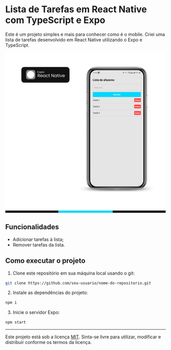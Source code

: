 # Lista de Tarefas em React Native com TypeScript e Expo

Este é um projeto simples e mais para conhecer como é o mobile. Criei uma lista de tarefas desenvolvido em React Native utilizando o Expo e TypeScript.

![](./template/template.webp)

## Funcionalidades

- Adicionar tarefas à lista;
- Remover tarefas da lista.

## Como executar o projeto

1. Clone este repositório em sua máquina local usando o git:

```bash
git clone https://github.com/seu-usuario/nome-do-repositorio.git
```

2. Instale as dependências do projeto:

```bash
npm i
```

3. Inicie o servidor Expo:

```bash
npm start
```

---

Este projeto está sob a licença [MIT](https://github.com/joaovic-tech/expo-app-test/blob/main/LICENSE). Sinta-se livre para utilizar, modificar e distribuir conforme os termos da licença.
